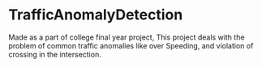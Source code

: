 # TrafficAnomalyDetection
Made as a part of college final year project, This project deals with the problem of common traffic anomalies like over Speeding, and violation of crossing in the intersection.   
